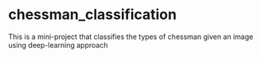 # chessman_classification
This is a mini-project that classifies the types of chessman given an image using deep-learning approach
